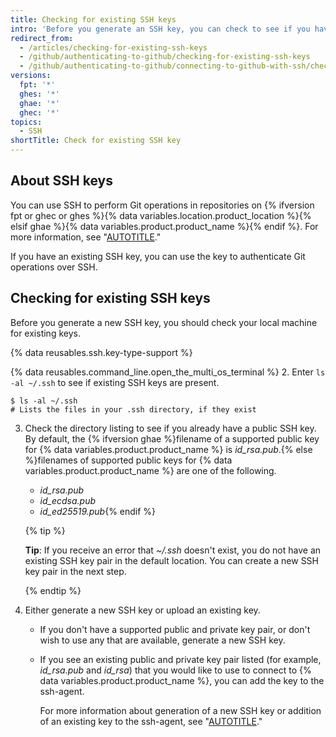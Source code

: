 ```yaml
---
title: Checking for existing SSH keys
intro: 'Before you generate an SSH key, you can check to see if you have any existing SSH keys.'
redirect_from:
  - /articles/checking-for-existing-ssh-keys
  - /github/authenticating-to-github/checking-for-existing-ssh-keys
  - /github/authenticating-to-github/connecting-to-github-with-ssh/checking-for-existing-ssh-keys
versions:
  fpt: '*'
  ghes: '*'
  ghae: '*'
  ghec: '*'
topics:
  - SSH
shortTitle: Check for existing SSH key
---
```


## About SSH keys

You can use SSH to perform Git operations in repositories on {% ifversion fpt or ghec or ghes %}{% data variables.location.product_location %}{% elsif ghae %}{% data variables.product.product_name %}{% endif %}. For more information, see "[AUTOTITLE](/authentication/connecting-to-github-with-ssh/about-ssh)."

If you have an existing SSH key, you can use the key to authenticate Git operations over SSH.

## Checking for existing SSH keys

Before you generate a new SSH key, you should check your local machine for existing keys.

{% data reusables.ssh.key-type-support %}

{% data reusables.command_line.open_the_multi_os_terminal %}
2. Enter `ls -al ~/.ssh` to see if existing SSH keys are present.

   ```shell
   $ ls -al ~/.ssh
   # Lists the files in your .ssh directory, if they exist
   ```

3. Check the directory listing to see if you already have a public SSH key. By default, the {% ifversion ghae %}filename of a supported public key for {% data variables.product.product_name %} is _id_rsa.pub_.{% else %}filenames of supported public keys for {% data variables.product.product_name %} are one of the following.
   - _id_rsa.pub_
   - _id_ecdsa.pub_
   - _id_ed25519.pub_{% endif %}

   {% tip %}

   **Tip**: If you receive an error that _~/.ssh_ doesn't exist, you do not have an existing SSH key pair in the default location. You can create a new SSH key pair in the next step.

   {% endtip %}

4. Either generate a new SSH key or upload an existing key.
   - If you don't have a supported public and private key pair, or don't wish to use any that are available, generate a new SSH key.
   - If you see an existing public and private key pair listed (for example, _id_rsa.pub_ and _id_rsa_) that you would like to use to connect to {% data variables.product.product_name %}, you can add the key to the ssh-agent.

     For more information about generation of a new SSH key or addition of an existing key to the ssh-agent, see "[AUTOTITLE](/authentication/connecting-to-github-with-ssh/generating-a-new-ssh-key-and-adding-it-to-the-ssh-agent)."
